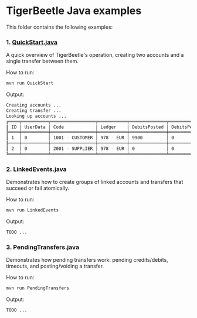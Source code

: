 # TigerBeetle Java examples

This folder contains the following examples:

### 1. [QuickStart.java](src/main/java/com/tigerbeetle/samples/QuickStart.java)

A quick overview of TigerBeetle's operation, creating two accounts and a single transfer between them.

How to run:

```bash
mvn run QuickStart
```

Output:

```bash
Creating accounts ...
Creating transfer ...
Looking up accounts ...
╔════╤══════════╤═════════════════╤═══════════╤══════════════╤═══════════════╤══════════════╤════════════════╗
║ ID │ UserData │ Code            │ Ledger    │ DebitsPosted │ DebitsPending │ CreditPosted │ CreditsPending ║
╠════╪══════════╪═════════════════╪═══════════╪══════════════╪═══════════════╪══════════════╪════════════════╣
║ 1  │ 0        │ 1001 - CUSTOMER │ 978 - EUR │ 9900         │ 0             │ 0            │ 0              ║
╟────┼──────────┼─────────────────┼───────────┼──────────────┼───────────────┼──────────────┼────────────────╢
║ 2  │ 0        │ 2001 - SUPPLIER │ 978 - EUR │ 0            │ 0             │ 9900         │ 0              ║
╚════╧══════════╧═════════════════╧═══════════╧══════════════╧═══════════════╧══════════════╧════════════════╝
```
 
### 2. LinkedEvents.java

Demonstrates how to create groups of linked accounts and transfers that succeed or fail atomically.

How to run:

```bash
mvn run LinkedEvents
```

Output:

```bash
TODO ...
```

### 3. PendingTransfers.java

Demonstrates how pending transfers work: pending credits/debits, timeouts, and posting/voiding a transfer.

How to run:

```bash
mvn run PendingTransfers
```

Output:

```bash
TODO ...
```




